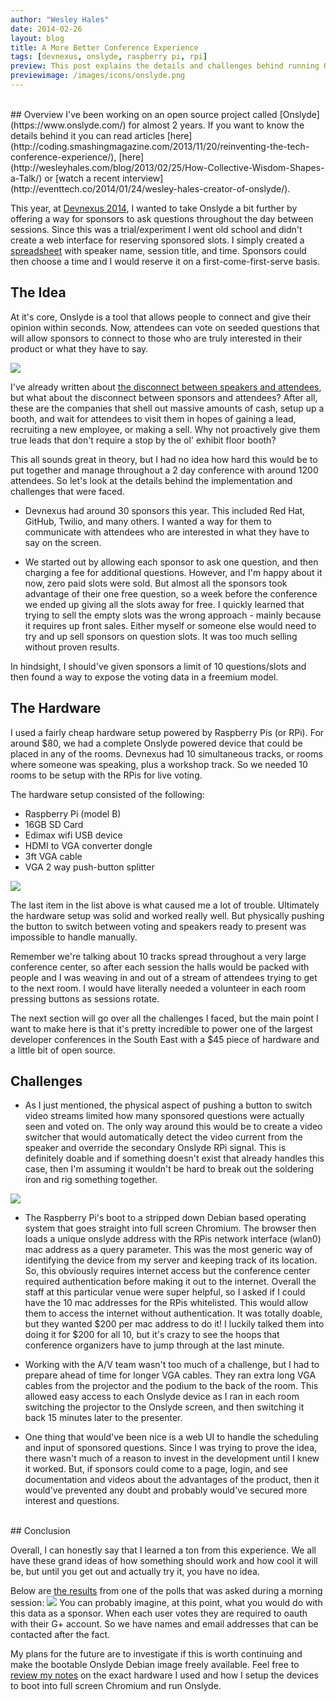 ```yaml
---
author: "Wesley Hales"
date: 2014-02-26
layout: blog
title: A More Better Conference Experience
tags: [devnexus, onslyde, raspberry pi, rpi]
preview: This post explains the details and challenges behind running Onslyde at the Devnexus 2014 conference in Atlanta GA.
previewimage: /images/icons/onslyde.png
---
```

<br/>
## Overview
I've been working on an open source project called [Onslyde](https://www.onslyde.com/) for almost 2 years. If you want to know the
details behind it you can read articles [here](http://coding.smashingmagazine.com/2013/11/20/reinventing-the-tech-conference-experience/), [here](http://wesleyhales.com/blog/2013/02/25/How-Collective-Wisdom-Shapes-a-Talk/) or [watch a recent interview](http://eventtech.co/2014/01/24/wesley-hales-creator-of-onslyde/).

This year, at [Devnexus 2014](http://devnexus.com/), I wanted to take Onslyde a bit further by offering a way for sponsors to
ask questions throughout the day between sessions. Since this was a trial/experiment I went old school and
didn't create a web interface for reserving sponsored slots. I simply created a [spreadsheet](https://docs.google.com/spreadsheet/ccc?key=0AnSCILK6XyYLdHVEdndSY1VCM2NSOFowNzZrb284a3c&usp=drive_web#gid=0) with speaker name, session title,
and time. Sponsors could then choose a time and I would reserve it on a first-come-first-serve basis.
<br/>
## The Idea

At it's core, Onslyde is a tool that allows people to connect and give their opinion within seconds. Now,
attendees can vote on seeded questions that will allow sponsors to connect to those who are truly interested
in their product or what they have to say.

[<img src="/images/posts/2014-02-26/image_3.jpeg" class="margin10 max-width-50 float-right">](/images/posts/2014-02-26/image_3.jpeg)

I've already written about [the disconnect between speakers and attendees](http://coding.smashingmagazine.com/2013/11/20/reinventing-the-tech-conference-experience/), but what about the disconnect
between sponsors and attendees? After all, these are the companies that shell out massive amounts of cash, setup up
a booth, and wait for attendees to visit them in hopes of gaining a lead, recruiting a new employee, or making a sell.
Why not proactively give them true leads that don't require a stop by the ol' exhibit floor booth?

This all sounds great in theory, but I had no idea how hard this would be to put together and manage throughout
a 2 day conference with around 1200 attendees. So let's look at the details behind the implementation and
challenges that were faced.

* Devnexus had around 30 sponsors this year. This included Red Hat, GitHub, Twilio, and many others. I wanted a
way for them to communicate with attendees who are interested in what they have to say on the screen.

* We started out by allowing each sponsor to ask one question, and then charging a fee for additional questions.
However, and I'm happy about it now, zero paid slots were sold. But almost all the sponsors took advantage of their one free question, so a week before the
conference we ended up giving all the slots away for free.
I quickly learned that trying to sell the empty slots was the wrong approach - mainly because it requires up front sales.
Either myself or someone else would need to try and up sell sponsors on question slots. It was too much selling without proven results.

In hindsight, I should've given sponsors a limit of 10 questions/slots and then found a way to expose the voting
data in a freemium model.
<br/>
## The Hardware

I used a fairly cheap hardware setup powered by Raspberry Pis (or RPi). For around $80, we had a complete Onslyde powered device
that could be placed in any of the rooms. Devnexus had 10 simultaneous tracks, or rooms where someone was speaking, plus
a workshop track. So we needed 10 rooms to be setup with the RPis for live voting.

The hardware setup consisted of the following:

* Raspberry Pi (model B)
* 16GB SD Card
* Edimax wifi USB device
* HDMI to VGA converter dongle
* 3ft VGA cable
* VGA 2 way push-button splitter

[<img src="/images/posts/2014-02-26/image.jpeg" class="margin10 max-width-50 float-left">](/images/posts/2014-02-26/image.jpeg)

The last item in the list above is what caused me a lot of trouble. Ultimately the hardware setup was solid and worked
really well. But physically pushing the button to switch between voting and speakers ready to present was impossible to
handle manually.

Remember we're talking about 10 tracks spread throughout a very large conference center, so after each session the
halls would be packed with people and I was weaving in and out of a stream of attendees trying to get to the next room. I would
have literally needed a volunteer in each room pressing buttons as sessions rotate.

The next section will go over all the challenges I faced, but the main point I want to make here is that it's pretty incredible
to power one of the largest developer conferences in the South East with a $45 piece of hardware and a little bit of open source.
<br/>
## Challenges

* As I just mentioned, the physical aspect of pushing a button to switch video streams limited how many sponsored questions
were actually seen and voted on. The only way around this would be to create a video switcher that would automatically detect the video
current from the speaker and override the secondary Onslyde RPi signal. This is definitely doable and if something doesn't exist that already
handles this case, then I'm assuming it wouldn't be hard to break out the soldering iron and rig something together.

[<img src="/images/posts/2014-02-26/image_9.jpeg" class="margin10 max-width-100 float-left">](/images/posts/2014-02-26/image_9.jpeg)

* The Raspberry Pi's boot to a stripped down Debian based operating system that goes straight into full screen Chromium. The browser then
loads a unique onslyde address with the RPis network interface (wlan0) mac address as a query parameter. This was the most generic
way of identifying the device from my server and keeping track of its location. So, this obviously requires internet access but the conference
center required authentication before making it out to the internet.
Overall the staff at this particular venue were super helpful, so I asked if I could have the 10 mac addresses for the RPis whitelisted. This
would allow them to access the internet without authentication. It was totally doable, but they wanted $200 per mac address to do it! I luckily
talked them into doing it for $200 for all 10, but it's crazy to see the hoops that conference organizers have to jump through at the last minute.

* Working with the A/V team wasn't too much of a challenge, but I had to prepare ahead of time for longer VGA cables. They ran
extra long VGA cables from the projector and the podium to the back of the room. This allowed easy access to each Onslyde device as I ran
in each room switching the projector to the Onslyde screen, and then switching it back 15 minutes later to the presenter.

* One thing that would've been nice is a web UI to handle the scheduling and input of sponsored questions. Since I was trying to prove the
idea, there wasn't much of a reason to invest in the development until I knew it worked. But, if sponsors could come to a page, login,
and see documentation and videos about the advantages of the product, then it would've prevented any doubt and probably would've secured more
 interest and questions.


<br/>
## Conclusion

Overall, I can honestly say that I learned a ton from this experience. We all have these grand ideas of how something should work and
 how cool it will be, but until you get out and actually try it, you have no idea.

Below are [the results](https://www.onslyde.com/#!/analytics?sessionID=555) from one of the polls that was asked during a morning session:
[<img src="/images/posts/2014-02-26/devnexus-voting.png" class="margin10 max-width-100">](/images/posts/2014-02-26/devnexus-voting.png)
You can probably imagine, at this point, what you would do with this data as a sponsor. When each user votes they are required to oauth with their G+
account. So we have names and email addresses that can be contacted after the fact.

My plans for the future are to investigate if this is worth continuing and make the bootable Onslyde Debian image freely available.
Feel free to [review my notes](https://docs.google.com/document/d/1STZ6gzOBLPnUypwHtFGZQY9ME7lYK__DpoQcKFzeLV0/edit#heading=h.hnil29ggb4vc) on the exact hardware I used and how I setup
the devices to boot into full screen Chromium and run Onslyde.

<br/>
<br/>